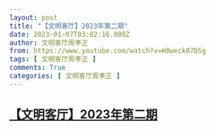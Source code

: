 ```yaml
---
layout: post
title: "【文明客厅】2023年第二期"
date: 2023-01-07T03:02:16.000Z
author: 文明客厅周孝正
from: https://www.youtube.com/watch?v=H8weck07DSg
tags: [ 文明客厅周孝正 ]
comments: True
categories: [ 文明客厅周孝正 ]
---
```

<!--1673060536000-->
[【文明客厅】2023年第二期](https://www.youtube.com/watch?v=H8weck07DSg)
------

<div>

</div>
